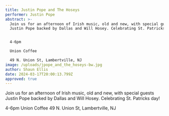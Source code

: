 ```yaml
---
title: Justin Pope and The Hoseys
performer: Justin Pope
abstract: >-
  Join us for an afternoon of Irish music, old and new, with special guests
  Justin Pope backed by Dallas and Will Hosey. Celebrating St. Patricks day!


  4-6pm

  Union Coffee

  49 N. Union St, Lambertville, NJ
image: /uploads/jpope_and_the_hoseys-bw.jpg
author: Shaun Ellis
date: 2024-03-17T20:00:13.799Z
approved: true
---
```

Join us for an afternoon of Irish music, old and new, with special guests Justin Pope backed by Dallas and Will Hosey. Celebrating St. Patricks day!

4-6pm
Union Coffee
49 N. Union St, Lambertville, NJ